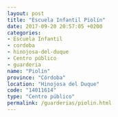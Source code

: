 ```yaml
---
layout: post
title: "Escuela Infantil Piolín"
date: 2017-09-20 20:57:05 +0200
categories:
- Escuela Infantil
- cordoba
- hinojosa-del-duque
- Centro público
- guarderia
name: "Piolín"
province: "Córdoba"
location: "Hinojosa del Duque"
code: "14011614"
type: "Centro público"
permalink: /guarderias/piolin.html
---
```

